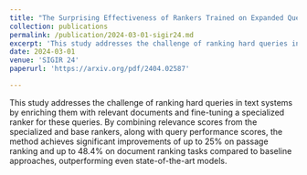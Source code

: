 ```yaml
---
title: "The Surprising Effectiveness of Rankers Trained on Expanded Queries"
collection: publications
permalink: /publication/2024-03-01-sigir24.md
excerpt: 'This study addresses the challenge of ranking hard queries in text systems by enriching them with relevant documents and fine-tuning a specialized ranker for these queries. By combining relevance scores from the specialized and base rankers, along with query performance scores, the method achieves significant improvements of up to 25% on passage ranking and up to 48.4% on document ranking tasks compared to baseline approaches, outperforming even state-of-the-art models.'
date: 2024-03-01
venue: 'SIGIR 24'
paperurl: 'https://arxiv.org/pdf/2404.02587'

---
```


This study addresses the challenge of ranking hard queries in text systems by enriching them with relevant documents and fine-tuning a specialized ranker for these queries. By combining relevance scores from the specialized and base rankers, along with query performance scores, the method achieves significant improvements of up to 25% on passage ranking and up to 48.4% on document ranking tasks compared to baseline approaches, outperforming even state-of-the-art models.
